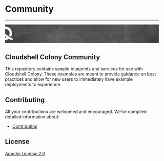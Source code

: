 # Community
---

![quali](quali.png)

## Cloudshell Colony Community 
This repository contains sample blueprints and services for use with Cloudshell Colony. These examples are meant to provide guidance on best practices and allow for new users to immediately have example deployments to experience. 

## Contributing

All your contributions are welcomed and encouraged. We've compiled detailed information about:

* [Contributing](.github/contributing.md)


## License
[Apache License 2.0](https://github.com/QualiSystems/shellfoundry/blob/master/LICENSE)
